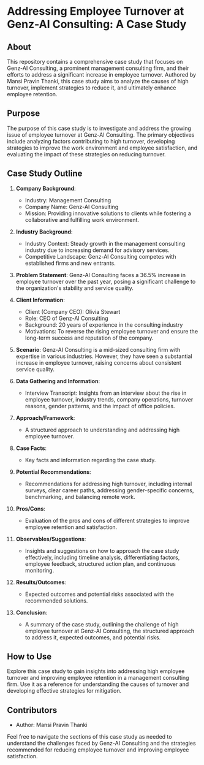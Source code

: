 # Addressing Employee Turnover at Genz-AI Consulting: A Case Study

## About
This repository contains a comprehensive case study that focuses on Genz-AI Consulting, a prominent management consulting firm, and their efforts to address a significant increase in employee turnover. Authored by Mansi Pravin Thanki, this case study aims to analyze the causes of high turnover, implement strategies to reduce it, and ultimately enhance employee retention.

## Purpose
The purpose of this case study is to investigate and address the growing issue of employee turnover at Genz-AI Consulting. The primary objectives include analyzing factors contributing to high turnover, developing strategies to improve the work environment and employee satisfaction, and evaluating the impact of these strategies on reducing turnover.

## Case Study Outline
1. **Company Background**:
   - Industry: Management Consulting
   - Company Name: Genz-AI Consulting
   - Mission: Providing innovative solutions to clients while fostering a collaborative and fulfilling work environment.

2. **Industry Background**:
   - Industry Context: Steady growth in the management consulting industry due to increasing demand for advisory services.
   - Competitive Landscape: Genz-AI Consulting competes with established firms and new entrants.

3. **Problem Statement**:
   Genz-AI Consulting faces a 36.5% increase in employee turnover over the past year, posing a significant challenge to the organization's stability and service quality.

4. **Client Information**:
   - Client (Company CEO): Olivia Stewart
   - Role: CEO of Genz-AI Consulting
   - Background: 20 years of experience in the consulting industry
   - Motivations: To reverse the rising employee turnover and ensure the long-term success and reputation of the company.

5. **Scenario**:
   Genz-AI Consulting is a mid-sized consulting firm with expertise in various industries. However, they have seen a substantial increase in employee turnover, raising concerns about consistent service quality.

6. **Data Gathering and Information**:
   - Interview Transcript: Insights from an interview about the rise in employee turnover, industry trends, company operations, turnover reasons, gender patterns, and the impact of office policies.

7. **Approach/Framework**:
   - A structured approach to understanding and addressing high employee turnover.

8. **Case Facts**:
   - Key facts and information regarding the case study.

9. **Potential Recommendations**:
   - Recommendations for addressing high turnover, including internal surveys, clear career paths, addressing gender-specific concerns, benchmarking, and balancing remote work.

10. **Pros/Cons**:
    - Evaluation of the pros and cons of different strategies to improve employee retention and satisfaction.

11. **Observables/Suggestions**:
    - Insights and suggestions on how to approach the case study effectively, including timeline analysis, differentiating factors, employee feedback, structured action plan, and continuous monitoring.

12. **Results/Outcomes**:
    - Expected outcomes and potential risks associated with the recommended solutions.

13. **Conclusion**:
    - A summary of the case study, outlining the challenge of high employee turnover at Genz-AI Consulting, the structured approach to address it, expected outcomes, and potential risks.

## How to Use
Explore this case study to gain insights into addressing high employee turnover and improving employee retention in a management consulting firm. Use it as a reference for understanding the causes of turnover and developing effective strategies for mitigation.

## Contributors
- Author: Mansi Pravin Thanki

Feel free to navigate the sections of this case study as needed to understand the challenges faced by Genz-AI Consulting and the strategies recommended for reducing employee turnover and improving employee satisfaction.
